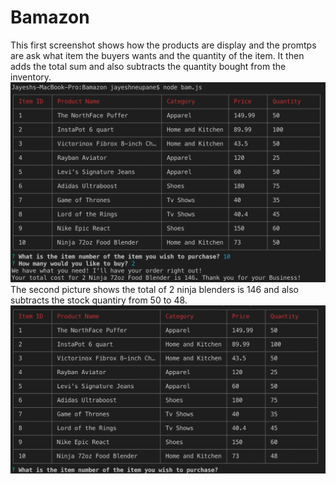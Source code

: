 # Bamazon
This first screenshot shows how the products are display and the promtps are ask what item the buyers wants and the quantity of the item. It then adds the total sum and also subtracts the quantity bought from the inventory. 
![Screenshot1](https://github.com/jay730/Bamazon/blob/master/ScreenShot1.png?raw=true)
The second picture shows the total of 2 ninja blenders is 146 and also subtracts the stock quantiry from 50 to 48. 
![Screenshot2](https://github.com/jay730/Bamazon/blob/master/ScreenShot2.png?raw=true)
